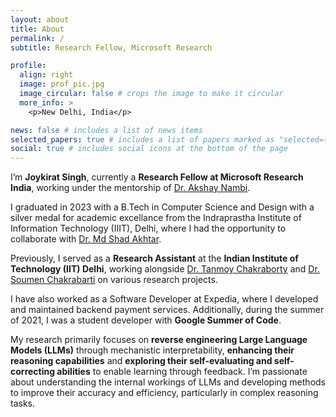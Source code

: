 ```yaml
---
layout: about
title: About
permalink: /
subtitle: Research Fellow, Microsoft Research

profile:
  align: right
  image: prof_pic.jpg
  image_circular: false # crops the image to make it circular
  more_info: >
    <p>New Delhi, India</p>

news: false # includes a list of news items
selected_papers: true # includes a list of papers marked as "selected={true}"
social: true # includes social icons at the bottom of the page
---
```

I’m **Joykirat Singh**, currently a **Research Fellow at Microsoft Research India**, working under the mentorship of [Dr. Akshay Nambi](https://scholar.google.com/citations?user=QolzyE4AAAAJ&hl=en).

I graduated in 2023 with a B.Tech in Computer Science and Design with a silver medal for academic excellance from the Indraprastha Institute of Information Technology (IIIT), Delhi, where I had the opportunity to collaborate with [Dr. Md Shad Akhtar](https://scholar.google.co.in/citations?user=KUcO6LAAAAAJ&hl=en).

Previously, I served as a **Research Assistant** at the **Indian Institute of Technology (IIT) Delhi**, working alongside [Dr. Tanmoy Chakraborty](https://scholar.google.co.in/citations?user=C5S9JnIAAAAJ&hl=en) and [Dr. Soumen Chakrabarti](https://scholar.google.com/citations?user=LfF2zfQAAAAJ&hl=en) on various research projects.

I have also worked as a Software Developer at Expedia, where I developed and maintained backend payment services. Additionally, during the summer of 2021, I was a student developer with **Google Summer of Code**.

My research primarily focuses on **reverse engineering Large Language Models (LLMs)** through mechanistic interpretability, **enhancing their reasoning capabilities** and **exploring their self-evaluating and self-correcting abilities** to enable learning through feedback. I’m passionate about understanding the internal workings of LLMs and developing methods to improve their accuracy and efficiency, particularly in complex reasoning tasks.

<!-- I'm **Joykirat Singh**, currently a Research Fellow at Microsoft Research India, working under the guidance of [Dr. Akshay Nambi](https://scholar.google.com/citations?user=QolzyE4AAAAJ&hl=en). I graduated in 2023 with a Bachelor's degree from the Indraprastha Institute of Information Technology, Delhi, where I collaborated with [Dr. Md Shad Akhtar](https://scholar.google.co.in/citations?user=KUcO6LAAAAAJ&hl=en). 

More recently, I served as a Research Assistant at the Indian Institute of Technology, Delhi, working with [Dr. Tanmoy Chakraborty](https://scholar.google.co.in/citations?user=C5S9JnIAAAAJ&hl=en) on various projects.

My research focuses on **reverse engineering Large Language Models (LLMs) through mechanistic interpretability** and **enhancing their reasoning capabilities**. I'm passionate about understanding the internal workings of LLMs and developing methods to improve their accuracy and efficiency, particularly in complex reasoning tasks.

I also had the chance to work as a Software Developer at Expedia, where I developed and maintained the backend of payment service. In the summer of 2021, I was a student developer with **Google Summer of Code**. -->

<!-- Write your biography here. Tell the world about yourself. Link to your favorite [subreddit](http://reddit.com). You can put a picture in, too. The code is already in, just name your picture `prof_pic.jpg` and put it in the `img/` folder.

Put your address / P.O. box / other info right below your picture. You can also disable any of these elements by editing `profile` property of the YAML header of your `_pages/about.md`. Edit `_bibliography/papers.bib` and Jekyll will render your [publications page](/al-folio/publications/) automatically.

Link to your social media connections, too. This theme is set up to use [Font Awesome icons](https://fontawesome.com/) and [Academicons](https://jpswalsh.github.io/academicons/), like the ones below. Add your Facebook, Twitter, LinkedIn, Google Scholar, or just disable all of them. -->
